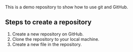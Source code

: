 This is a demo repository to show how to use git and GitHub. 

## Steps to create a repository
1. Create a new repository on GitHub.
2. Clone the repository to your local machine.
3. Create a new file in the repository.
